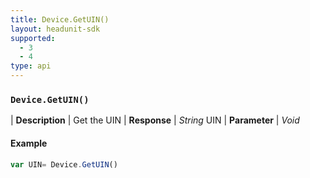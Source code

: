 ```yaml
---
title: Device.GetUIN()
layout: headunit-sdk
supported:
  - 3
  - 4
type: api
---
```


### `Device.GetUIN()`

| **Description** | Get the UIN
| **Response** | *String* UIN
| **Parameter**   | *Void*

#### Example

```javascript
var UIN= Device.GetUIN()
```